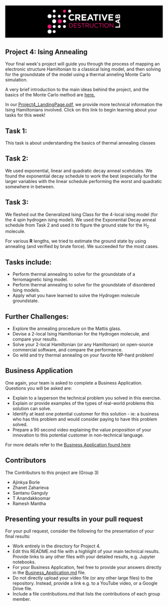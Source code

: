 ![CDL 2020 Cohort Project](../figures/CDL_logo.jpg)
## Project 4: Ising Annealing

Your final week's project will guide you through the process of mapping an electronic structure Hamiltonian to a classical Ising model, and then solving for the groundstate of the model using a thermal anneling Monte Carlo simulation.

A very brief introduction to the main ideas behind the project, and the basics of the Monte Carlo method are
[here.](https://github.com/CDL-Quantum/CohortProject_2020/blob/master/CDL_2020_docs.pdf)

In our [Project4_LandingPage.pdf](https://github.com/CDL-Quantum/CohortProject_2020/blob/master/Project_4_Ising_Annealer/Project4_LandingPage.pdf),
we provide more technical information the Ising Hamiltonians involved.
Click on this link to begin learning about your tasks for this week!
## Task 1:
This task is about understanding the basics of thermal annealing classes

## Task 2:
We used exponential, linear and quadratic decay anneal scehdules. We found the exponential decay schedule to work the best (especially for the larger variables
with the linear schedule performing the worst and quadratic somewhere in between.

## Task 3:
We fleshed out the Generalized Ising Class for the 4-local ising model (for the 4 spin hydrogen ising model).
We used the Exponential Decay anneal schedule from Task 2 and used it to figure the ground state for the H<sub>2</sub> molecule.

For various <b>R</b> lengths, we tried to estimate the ground state by using annealing (and verified by brute force). We succeeded for the most cases.

## Tasks include:
* Perform thermal annealing to solve for the groundstate of a ferromagnetic Ising model.
* Perform thermal annealing to solve for the groundstate of disordered Ising models.
* Apply what you have learned to solve the Hydrogen molecule groundstate.

## Further Challenges: 
* Explore the annealing procedure on the Mattis glass.
* Devise a 2-local Ising Hamiltonian for the Hydrogen molecule, and compare your results.
* Solve your 2-local Hamiltonian (or any Hamiltonian) on open-source commercial software, and compare the performance.
* Go wild and try thermal annealing on your favorite NP-hard problem!

## Business Application
One again, your team is asked to complete a Business Application. Questions you will be asked are:

* Explain to a layperson the technical problem you solved in this exercise.
* Explain or provide examples of the types of real-world problems this solution can solve.
* Identify at least one potential customer for this solution - ie: a business who has this problem and would consider paying to have this problem solved.
* Prepare a 90 second video explaining the value proposition of your innovation to this potential customer in non-technical language.

For more details refer to the [Business Application found here](./Business_Application.md)

## Contributors
The Contributors to this project are (Group 3)

- Ajinkya Borle
- Zhanet Zaharieva
- Santanu Ganguly
- T Anandakkoomar
- Ramesh Mantha

## Presenting your results in your pull request
For your pull request, consider the following for the presentation of your final results:
- Work entirely in the directory for Project 4.
- Edit this README.md file with a highlight of your main technical results.  Provide links to any other files with your detailed results, e.g. Jupyter notebooks.
- For your Business Application, feel free to provide your answers directly in the 
[Business_Application.md](./Business_Application.md) file.
- Do not directly upload your video file (or any other large files) to the repository.  Instead, provide a link e.g. to a YouTube video, or a Google Drive file.
- Include a file contributions.md that lists the contributions of each group member.
